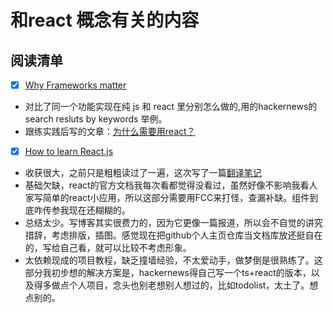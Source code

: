 # 和react 概念有关的内容
## 阅读清单
- [X] [Why Frameworks matter](https://www.robinwieruch.de/why-frameworks-matter/)
- 对比了同一个功能实现在纯 js 和 react 里分别怎么做的,用的hackernews的search resluts by keywords 举例。
- 跟练实践后写的文章：[为什么需要用react？](why-freamworks-matter.md)

- [X] [How to learn React.js](https://www.robinwieruch.de/learn-react-js/)
- 收获很大，之前只是粗粗读过了一遍，这次写了一篇[翻译笔记](./how-to-learn-React.md)
- 基础欠缺，react的官方文档我每次看都觉得没看过，虽然好像不影响我看人家写简单的react小应用，所以这部分需要用FCC来打怪，查漏补缺。组件到底咋传参我现在还糊糊的。
- 总结太少。写博客其实很费力的，因为它更像一篇报道，所以会不自觉的讲究措辞，考虑排版，插图。感觉现在把github个人主页仓库当文档库放还挺自在的，写给自己看，就可以比较不考虑形象。
- 太依赖现成的项目教程，缺乏撞墙经验，不太爱动手，做梦倒是很熟练了。这部分我初步想的解决方案是，hackernews得自己写一个ts+react的版本，以及得多做点个人项目，念头也别老想别人想过的，比如todolist，太土了。想点别的。



